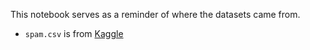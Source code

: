 This notebook serves as a reminder of where the datasets came from. 

- `spam.csv` is from [Kaggle](https://www.kaggle.com/datasets/uciml/sms-spam-collection-dataset)
